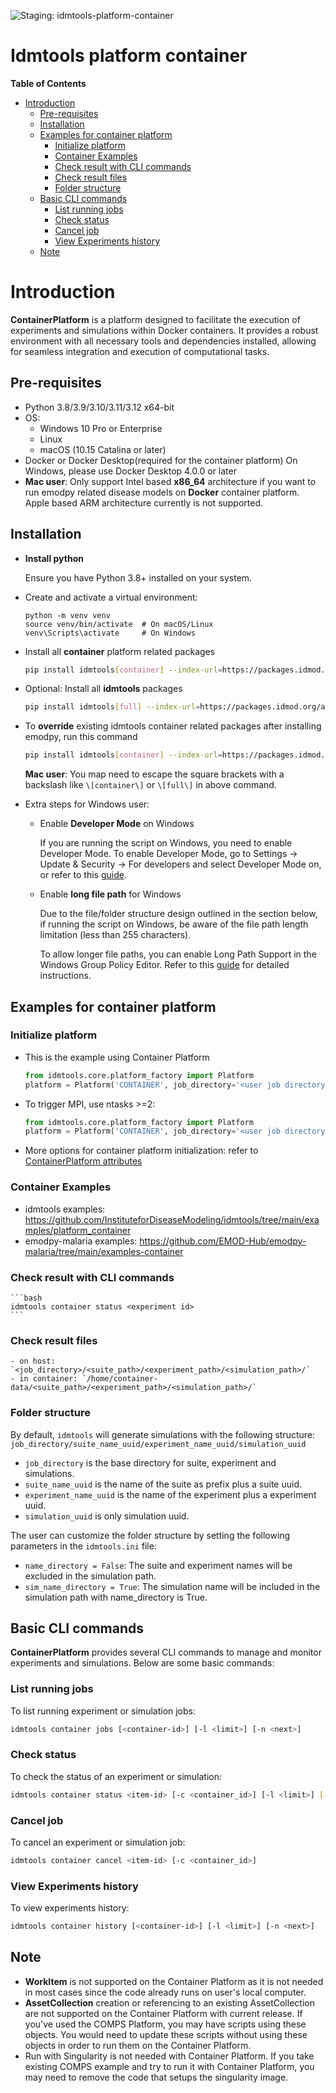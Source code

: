 ![Staging: idmtools-platform-container](https://github.com/InstituteforDiseaseModeling/idmtools/workflows/Staging:%20idmtools-platform-container/badge.svg?branch=dev)

# Idmtools platform container

<!-- START doctoc generated TOC please keep comment here to allow auto update -->
<!-- DON'T EDIT THIS SECTION, INSTEAD RE-RUN doctoc TO UPDATE -->
**Table of Contents**

- [Introduction](#introduction)
  - [Pre-requisites](#pre-requisites)
  - [Installation](#installation)
  - [Examples for container platform](#examples-for-container-platform)
    - [Initialize platform](#initialize-platform)
    - [Container Examples](#container-examples)
    - [Check result with CLI commands](#check-result-with-cli-commands)
    - [Check result files](#check-result-files)
    - [Folder structure](#folder-structure)
  - [Basic CLI commands](#basic-cli-commands)
    - [List running jobs](#list-running-jobs)
    - [Check status](#check-status)
    - [Cancel job](#cancel-job)
    - [View Experiments history](#view-experiments-history)
  - [Note](#note)

<!-- END doctoc generated TOC please keep comment here to allow auto update -->

# Introduction

**ContainerPlatform** is a platform designed to facilitate the execution of experiments and simulations within Docker containers. It provides a robust environment with all necessary tools and dependencies installed, allowing for seamless integration and execution of computational tasks.

## Pre-requisites
- Python 3.8/3.9/3.10/3.11/3.12 x64-bit
- OS: 
  - Windows 10 Pro or Enterprise
  - Linux
  - macOS (10.15 Catalina or later) 
- Docker or Docker Desktop(required for the container platform)
  On Windows, please use Docker Desktop 4.0.0 or later
- **Mac user**: Only support Intel based **x86_64** architecture if you want to run emodpy related disease models on **Docker** container platform. Apple based ARM architecture currently is not supported. 

## Installation

- **Install python**

   Ensure you have Python 3.8+ installed on your system.

- Create and activate a virtual environment:
    ```
    python -m venv venv
    source venv/bin/activate  # On macOS/Linux
    venv\Scripts\activate     # On Windows
    ```

- Install all **container** platform related packages
    ```bash
    pip install idmtools[container] --index-url=https://packages.idmod.org/api/pypi/pypi-production/simple
    ```
- Optional: Install all **idmtools** packages
    ```bash
    pip install idmtools[full] --index-url=https://packages.idmod.org/api/pypi/pypi-production/simple
    ```
- To **override** existing idmtools container related packages after installing emodpy, run this command
    ```bash
    pip install idmtools[container] --index-url=https://packages.idmod.org/api/pypi/pypi-production/simple --force-reinstall --no-cache-dir --upgrade
    ``` 
  **Mac user**: You map need to escape the square brackets with a backslash like `\[container\]` or `\[full\]` in above command.

- Extra steps for Windows user:
  - Enable **Developer Mode** on Windows

    If you are running the script on Windows, you need to enable Developer Mode. To enable Developer Mode, go to Settings -> Update & Security -> For developers and select Developer Mode on, or refer to this [guide](https://learn.microsoft.com/en-us/windows/apps/get-started/enable-your-device-for-development).

  - Enable **long file path** for Windows
  
    Due to the file/folder structure design outlined in the section below, if running the script on Windows, be aware of the file path length limitation (less than 255 characters).
  
    To allow longer file paths, you can enable Long Path Support in the Windows Group Policy Editor.
  Refer to this [guide](https://www.autodesk.com/support/technical/article/caas/sfdcarticles/sfdcarticles/The-Windows-10-default-path-length-limitation-MAX-PATH-is-256-characters.html) for detailed instructions.

## Examples for container platform

### Initialize platform
- This is the example using Container Platform
    ```python 
    from idmtools.core.platform_factory import Platform
    platform = Platform('CONTAINER', job_directory='<user job directory>')
    ```
- To trigger MPI, use ntasks >=2:
    ```python
    from idmtools.core.platform_factory import Platform
    platform = Platform('CONTAINER', job_directory='<user job directory>', ntasks=2)
    ```
- More options for container platform initialization:
    refer to [ContainerPlatform attributes](hhttps://docs.idmod.org/projects/idmtools/en/latest/platforms/container/index.html#containerplatform-attributes)

### Container Examples
  - idmtools examples: https://github.com/InstituteforDiseaseModeling/idmtools/tree/main/examples/platform_container
  - emodpy-malaria examples: https://github.com/EMOD-Hub/emodpy-malaria/tree/main/examples-container


### Check result with CLI commands
    ```bash
    idmtools container status <experiment id>
    ```
### Check result files
    - on host: `<job_directory>/<suite_path>/<experiment_path>/<simulation_path>/`
    - in container: `/home/container-data/<suite_path>/<experiment_path>/<simulation_path>/`


### Folder structure
By default, `idmtools` will generate simulations with the following structure:
`job_directory/suite_name_uuid/experiment_name_uuid/simulation_uuid`
- `job_directory` is the base directory for suite, experiment and simulations.
- `suite_name_uuid` is the name of the suite as prefix plus a suite uuid.
- `experiment_name_uuid` is the name of the experiment plus a experiment uuid.
- `simulation_uuid` is only simulation uuid.

The user can customize the folder structure by setting the following parameters in the `idmtools.ini` file:
- `name_directory = False`: The suite and experiment names will be excluded in the simulation path.
- `sim_name_directory = True`: The simulation name will be included in the simulation path with name_directory is True.



## Basic CLI commands

**ContainerPlatform** provides several CLI commands to manage and monitor experiments and simulations. Below are some basic commands:

### List running jobs

To list running experiment or simulation jobs:
```bash
idmtools container jobs [<container-id>] [-l <limit>] [-n <next>]
```

### Check status

To check the status of an experiment or simulation:
```bash
idmtools container status <item-id> [-c <container_id>] [-l <limit>] [--verbose/--no-verbose]
```

### Cancel job

To cancel an experiment or simulation job:
```bash
idmtools container cancel <item-id> [-c <container_id>]
```

### View Experiments history

To view experiments history:
```bash
idmtools container history [<container-id>] [-l <limit>] [-n <next>]
```


## Note

- **WorkItem** is not supported on the Container Platform as it is not needed in most cases since the code already runs on user's local computer.
- **AssetCollection** creation or referencing to an existing AssetCollection are not supported on the Container Platform with current release. If you've used the COMPS Platform, you may have scripts using these objects. You would need to update these scripts without using these objects in order to run them on the Container Platform.
- Run with Singularity is not needed with Container Platform. If you take existing COMPS example and try to run it with Container Platform, you may need to remove the code that setups the singularity image.

